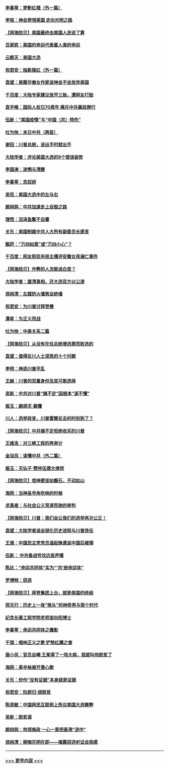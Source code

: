 #### [李春草：梦断红楼（外一篇）](../pages/nsc993/n12619122.md?t=12150351) 
#### [李铭：神会带领美国 走向光明之路](../pages/nsc993/n12618584.md?t=12150351) 
#### [【网海拾贝】美国最终由美国人民说了算](../pages/nsc993/n12617255.md?t=12150351) 
#### [百家姓：美国的命运代表着人类的命运](../pages/nsc993/n12615838.md?t=12150351) 
#### [云鹤天：美国大选](../pages/nsc993/n12615994.md?t=12150351) 
#### [祝君安：烛影摇红（外一篇）](../pages/nsc993/n12615975.md?t=12150351) 
#### [袁斌：美籍华裔女作家谈神会不会放弃美国](../pages/nsc993/n12615263.md?t=12150351) 
#### [千百度：大陆专家建议放开三胎，遭网友打脸](../pages/nsc993/n12614456.md?t=12150351) 
#### [袁宇峰：国际人权日70周年 痛斥中共暴政罪行](../pages/nsc993/n12611965.md?t=12150351) 
#### [伍新：“美国疫情”与“中国（共）特色”](../pages/nsc993/n12611463.md?t=12150351) 
#### [吐为快：末日中共（两首）](../pages/nsc993/n12611461.md?t=12150351) 
#### [谢田：川普总统，该出手时就出手](../pages/nsc993/n12610905.md?t=12150351) 
#### [大陆学者：评论美国大选的9个错误姿势](../pages/nsc993/n12609586.md?t=12150351) 
#### [李国涛：迷惘与清醒](../pages/nsc993/n12607532.md?t=12150351) 
#### [李春草：念奴娇](../pages/nsc993/n12607083.md?t=12150351) 
#### [吴侃：美国大选中的左与右](../pages/nsc993/n12607054.md?t=12150351) 
#### [颜纯钩：中共加速走上自毁之路](../pages/nsc993/n12606473.md?t=12150351) 
#### [理悟：沼泽鱼鳖不自量](../pages/nsc993/n12606454.md?t=12150351) 
#### [关乐：美国制裁中共人大所有副委员长感言](../pages/nsc993/n12606442.md?t=12150351) 
#### [甄莳：“万四如意”或“万四小心”？](../pages/nsc993/n12606091.md?t=12150351) 
#### [千百度：网友怒怼央视主播评安徽女孩溺亡事件](../pages/nsc993/n12605370.md?t=12150351) 
#### [【网海拾贝】作弊的人怎能进白宫？](../pages/nsc993/n12603546.md?t=12150351) 
#### [大陆学者：厘清真相，还大选双方以公道](../pages/nsc993/n12603475.md?t=12150351) 
#### [郑纯清：左媒防火墙筑自绝墙](../pages/nsc993/n12602226.md?t=12150351) 
#### [祝君安：为川普讨拜登檄](../pages/nsc993/n12602199.md?t=12150351) 
#### [潭星：为正义而战](../pages/nsc993/n12600926.md?t=12150351) 
#### [吐为快：中美关系二篇](../pages/nsc993/n12600908.md?t=12150351) 
#### [【网海拾贝】从没有在任总统增选票而败选的](../pages/nsc993/n12600435.md?t=12150351) 
#### [袁斌：值得反川人士深思的十个问题](../pages/nsc993/n12600332.md?t=12150351) 
#### [李明：神选川普平乱](../pages/nsc993/n12599751.md?t=12150351) 
#### [王赫：川普的双重身份及其可能选择](../pages/nsc993/n12599723.md?t=12150351) 
#### [吴新：中共对川普“搞不定”因根本“读不懂”](../pages/nsc993/n12599502.md?t=12150351) 
#### [振玉：鹧鸪天‧颠覆](../pages/nsc993/n12599494.md?t=12150351) 
#### [川人：选举政变，川普雷霆反击的时刻到了？](../pages/nsc993/n12599291.md?t=12150351) 
#### [【网海拾贝】中共搞不定拒绝收买的川普](../pages/nsc993/n12598955.md?t=12150351) 
#### [王维洛：对三峡工程的再审计](../pages/nsc993/n12598436.md?t=12150351) 
#### [金浴凤：读懂中共（外二篇）](../pages/nsc993/n12597943.md?t=12150351) 
#### [振玉：天仙子‧赞林伍德大律师](../pages/nsc993/n12597929.md?t=12150351) 
#### [【网海拾贝】信神要坚如磐石，不动如山](../pages/nsc993/n12597901.md?t=12150351) 
#### [海网：当神圣号角吹响的时候](../pages/nsc993/n12595891.md?t=12150351) 
#### [求真者：与社会公义背道而驰的审判](../pages/nsc993/n12595868.md?t=12150351) 
#### [【网海拾贝】川普：我们会让我们的选举再次公正！](../pages/nsc993/n12594930.md?t=12150351) 
#### [袁斌：大陆学者谈全球化历史进程与川普连任](../pages/nsc993/n12594690.md?t=12150351) 
#### [王涵：中国民主党党员温起锋遣返中国后被捕](../pages/nsc993/n12594540.md?t=12150351) 
#### [伍新： 中共备战号坟边哀声嚎](../pages/nsc993/n12593086.md?t=12150351) 
#### [陈达：“命运共同体”实为“‘共’统命运体”](../pages/nsc993/n12590865.md?t=12150351) 
#### [罗博特：窃选](../pages/nsc993/n12590619.md?t=12150351) 
#### [【网海拾贝】拜登集团上台，就是美国的终结](../pages/nsc993/n12589725.md?t=12150351) 
#### [邢天行：历史上一夜“换头”的神奇男与那个时代](../pages/nsc993/n12589424.md?t=12150351) 
#### [纪念长春工程学院老师邹向阳博士](../pages/nsc993/n12585390.md?t=12150351) 
#### [李春草：命运共同体之魔影](../pages/nsc993/n12585026.md?t=12150351) 
#### [千瑞：唱响正义之歌 铲除红魔之害](../pages/nsc993/n12585002.md?t=12150351) 
#### [唐小风：官员自嘲 王某得了一场大病，我就叫他脱贫了](../pages/nsc993/n12584981.md?t=12150351) 
#### [海网：基辛格被开激心歌](../pages/nsc993/n12584946.md?t=12150351) 
#### [关乐：炒作“没有证据”本身就是证据](../pages/nsc993/n12583146.md?t=12150351) 
#### [祝君安：阮郎归‧颂脱贫](../pages/nsc993/n12583119.md?t=12150351) 
#### [陈思敏：中国网民互联网上热议美国大选舞弊](../pages/nsc993/n12582845.md?t=12150351) 
#### [吴新：脱贫谣](../pages/nsc993/n12580839.md?t=12150351) 
#### [颜纯钩：林郑施政 一心一意把香港“送中”](../pages/nsc993/n12580805.md?t=12150351) 
#### [郑纯清：柳暗花明在即——揭露窃选听证会观感](../pages/nsc993/n12580795.md?t=12150351) 

----
#### [ >>> 更早内容 <<< ](../indexes/nsc993-earlier.md)
